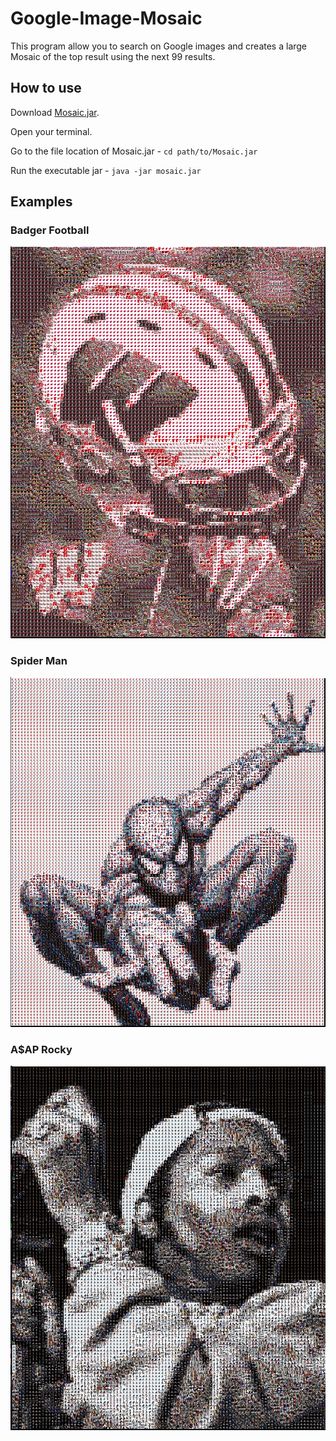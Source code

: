 # Google-Image-Mosaic
This program allow you to search on Google images and creates a large Mosaic of the top result using the next 99 results.

## How to use ##
Download [Mosaic.jar](Google-Image-Mosaic/out/artifacts/Mosaic_jar/Mosaic.jar).

Open your terminal.

Go to the file location of Mosaic.jar - `cd path/to/Mosaic.jar`

Run the executable jar - `java -jar mosaic.jar`



## Examples ##

### Badger Football ###
![Mosaic of Badger Football player holding his helmet in the air](https://github.com/deyoungc/Google-Image-Mosaic/blob/master/Examples/Badger%20Football.PNG)

### Spider Man ###
![Mosaic of SpiderMan](https://github.com/deyoungc/Google-Image-Mosaic/blob/master/Examples/Spiderman.PNG)

### A$AP Rocky ####
![Mosaic of A$AP Rocky Singing in a mic](https://github.com/deyoungc/Google-Image-Mosaic/blob/master/Examples/Asap%20Rocky.PNG)
